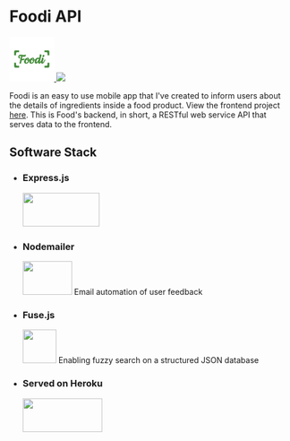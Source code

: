 # Foodi API


<a href="https://play.google.com/store/apps/details?id=com.SaltyNerd.Foodi" target="_blank">
  <img src="https://github.com/markchen8717/Foodi/blob/master/Images/foodi%20logo-white-bg-512x512.jpg" height="80"/>
  <img src="https://play.google.com/intl/en_us/badges/static/images/badges/en_badge_web_generic.png" height="80"/>
</a>

Foodi is an easy to use mobile app that I've created to inform users about the details of ingredients inside a food product. View the frontend project <a href="https://github.com/markchen8717/Foodi">here</a>. This is Food's backend, in short, a RESTful web service API that serves data to the frontend.

## Software Stack
- ### Express.js
    <img src="https://miro.medium.com/max/6668/1*XP-mZOrIqX7OsFInN2ngRQ.png" width=137 height=60/>
- ### Nodemailer
    <img src="https://nodemailer.com/nm_logo_200x136.png" width=88 height=60/>
    Email automation of user feedback
- ### Fuse.js
    <img src="https://fusejs.io/icons/android-icon-192x192.png" width=60 height=60/>
    Enabling fuzzy search on a structured JSON database
- ### Served on Heroku
    <img src="https://miro.medium.com/max/3600/1*fIjRtO5P8zc3pjs0E5hYkw.png" width=142 height=60/>